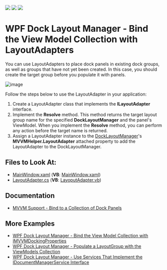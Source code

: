 <!-- default badges list -->
![](https://img.shields.io/endpoint?url=https://codecentral.devexpress.com/api/v1/VersionRange/328663136/20.2.3%2B)
[![](https://img.shields.io/badge/Open_in_DevExpress_Support_Center-FF7200?style=flat-square&logo=DevExpress&logoColor=white)](https://supportcenter.devexpress.com/ticket/details/T963699)
[![](https://img.shields.io/badge/📖_How_to_use_DevExpress_Examples-e9f6fc?style=flat-square)](https://docs.devexpress.com/GeneralInformation/403183)
<!-- default badges end -->

# WPF Dock Layout Manager - Bind the View Model Collection with LayoutAdapters

You can use LayoutAdapters to place dock panels in existing dock groups, as well as groups that have not yet been created. In this case, you should create the target group before you populate it with panels.

![image](https://user-images.githubusercontent.com/12169834/174016482-6466bbd9-3dde-4776-95bd-ac1423a09875.png)

Follow the steps below to use the LayoutAdapter in your application:

1. Create a LayoutAdapter class that implements the **ILayoutAdapter** interface.
2. Implement the **Resolve** method. This method returns the target layout group name for the specified **DockLayoutManager** and the panel's ViewModel. When you implement the **Resolve** method, you can perform any action before the target name is returned.
3. Assign a LayoutAdapter instance to the [DockLayoutManager](https://docs.devexpress.com/wpf/DevExpress.Xpf.Docking.DockLayoutManager)'s **MVVMHelper.LayoutAdapter** attached property to add the LayoutAdapter to the DockLayoutManager.


<!-- default file list -->
## Files to Look At:
* [MainWindow.xaml](./CS/DXSample/MainWindow.xaml) (**VB**: [MainWindow.xaml](./VB/DXSample/MainWindow.xaml))
* [LayoutAdapter.cs](./CS/DXSample/Common/LayoutAdapter.cs) (**VB**: [LayoputAdapter.vb](./VB/DXSample/Common/LayoutAdapter.vb))
<!-- default file list end -->

## Documentation

- [MVVM Support - Bind to a Collection of Dock Panels](https://docs.devexpress.com/WPF/11386/#non-existing-dock-panels-advanced)

## More Examples

- [WPF Dock Layout Manager - Bind the View Model Collection with IMVVMDockingProperties](https://github.com/DevExpress-Examples/wpf-docklayoutmanager-bind-view-model-collection-with-IMVVMDockingProperties)
- [WPF Dock Layout Manager - Populate a LayoutGroup with the ViewModels Collection](https://github.com/DevExpress-Examples/wpf-docklayoutmanager-display-viewmodels-collection-in-layoutgroup)
- [WPF Dock Layout Manager - Use Services That Implement the IDocumentManagerService Interface](https://github.com/DevExpress-Examples/wpf-docklayoutmanager-use-services-that-implement-the-idocumentmanagerservice)
